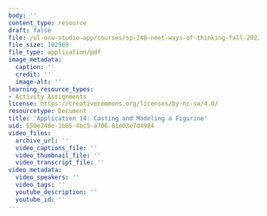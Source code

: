 ```yaml
---
body: ''
content_type: resource
draft: false
file: /ol-ocw-studio-app/courses/sp-248-neet-ways-of-thinking-fall-2023/mitsp_248_f23_ses07_app14.pdf
file_size: 102969
file_type: application/pdf
image_metadata:
  caption: ''
  credit: ''
  image-alt: ''
learning_resource_types:
- Activity Assignments
license: https://creativecommons.org/licenses/by-nc-sa/4.0/
resourcetype: Document
title: 'Application 14: Casting and Modeling a Figurine'
uid: 550e248e-1b05-4bc5-a706-81e03e7d4984
video_files:
  archive_url: ''
  video_captions_file: ''
  video_thumbnail_file: ''
  video_transcript_file: ''
video_metadata:
  video_speakers: ''
  video_tags: ''
  youtube_description: ''
  youtube_id: ''
---
```

